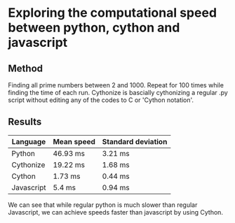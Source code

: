 # Exploring the computational speed between python, cython and javascript
## Method
Finding all prime numbers between 2 and 1000. Repeat for 100 times while finding the time of each run. Cythonize is bascially cythonizing a regular .py script without editing any of the codes to C or 'Cython notation'.

## Results
| Language | Mean speed | Standard deviation |
| --- | --- | --- |
| Python   | 46.93 ms   | 3.21 ms            |
| Cythonize| 19.22 ms   | 1.68 ms            |
| Cython   | 1.73 ms    | 0.44 ms            |
| Javascript | 5.4 ms     | 0.94 ms            |

We can see that while regular python is much slower than regular Javascript, we can achieve speeds faster than javascript by using Cython.
